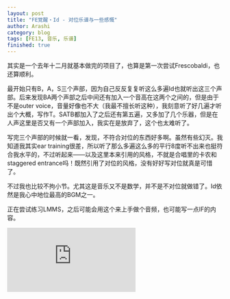 ```yaml
---
layout: post
title: "FE覚醒・Id - 对位乐谱与一些感慨"
author: Arashi
category: blog
tags: [FE13, 音乐, 乐谱]
finished: true
---
```


其实是一个去年十二月就基本做完的项目了，也算是第一次尝试Frescobaldi，也还算顺利。

最开始只有B，A，S三个声部，因为自己反反复复听这么多遍Id也就听出这三个声部。后来发现BA两个声部之后中间还有加入一个音高在这两个之间的，但是由于不是outer voice，音量好像也不大（我最不擅长听这种），我刻意听了好几遍才听出个大概，写作T。SATB都加入了之后还有第五遍，又多加了几个乐器，但是在人声这里是否又有一个声部加入，我实在是放弃了，这个也太难听了。

写完三个声部的时候就一看，发现，不符合对位的东西好多啊。虽然有些幻灭。我知道我其实ear training很差，所以听了那么多遍这么多的平行8度听不出来也挺符合我水平的，不过听起来——以及这里本来引用的风格，不就是合唱里的卡农和staggered entrance吗！既然引用了对位的风格，没有好好写对位就真是可惜了。

不过我也比较不拘小节。尤其这是音乐又不是数学，并不是不对位就做错了。Id依然是我心中地位最高的BGM之一。

正在尝试练习LMMS，之后可能会用这个来上手做个音频，也可能写一点IF的内容。

![乐谱](https://arashi35.github.io/files/polyphonyInId.pdf)
